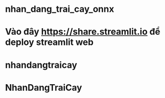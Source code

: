 # nhan_dang_trai_cay_onnx
# Vào đây https://share.streamlit.io để deploy streamlit web
# nhandangtraicay
# NhanDangTraiCay
